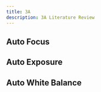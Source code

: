 ```yaml
---
title: 3A
description: 3A Literature Review
---
```


## Auto Focus
 ###
## Auto Exposure
## Auto White Balance